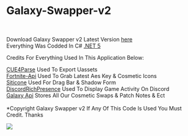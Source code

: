 # Galaxy-Swapper-v2
<br>

Download Galaxy Swapper v2 Latest Version [here](https://linkvertise.com/98253/GalaxySwapperv2OfficialDownload) <br />
Everything Was Codded In C# [.NET 5](https://dotnet.microsoft.com/download/dotnet/thank-you/runtime-desktop-5.0.8-windows-x64-installer) <br />

Credits For Everything Used In This Application Below:

[CUE4Parse](https://github.com/FabianFG/CUE4Parse) Used To Export Uassets <br />
[Fortnite-Api](https://dash.fortnite-api.com/) Used To Grab Latest Aes Key & Cosmetic Icons <br />
[Siticone](https://www.siticoneframework.com/) Used For Drag Bar & Shadow Form <br />
[DiscordRichPresence](https://github.com/Lachee/discord-rpc-csharp) Used To Display Game Activity On Discord <br />
[Galaxy Api](https://github.com/CodeWslt/Galaxy-Swapper-v2/tree/main/Backend) Stores All Our Cosmetic Swaps & Patch Notes & Ect <br />
<br/>
*Copyright Galaxy Swapper v2 If Any Of This Code Is Used You Must Credit. Thanks

<a href="https://t.co/RdrIUHzKw6?amp=1"><img src="https://cdn.discordapp.com/attachments/846121669813862450/874860699564793866/banner.png"></a>
